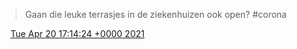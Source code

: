 > Gaan die leuke terrasjes in de ziekenhuizen ook open? \#corona

<img src="../../media/tweet.ico" width="12" /> [Tue Apr 20 17:14:24 +0000 2021](https://twitter.com/DromerDenker/status/1384556067644973056)